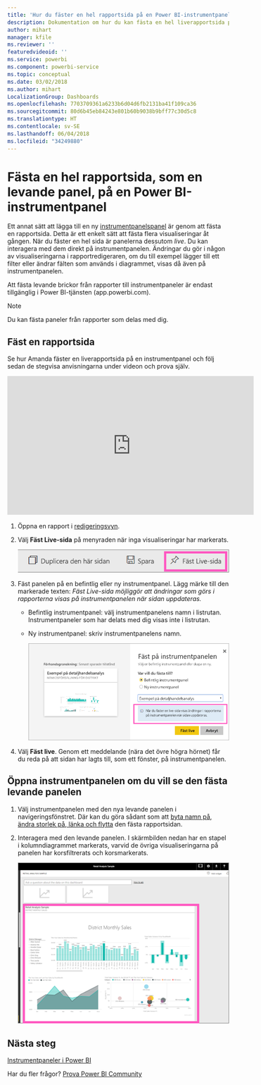 ```yaml
---
title: 'Hur du fäster en hel rapportsida på en Power BI-instrumentpanel '
description: Dokumentation om hur du kan fästa en hel liverapportsida på en Power BI-instrumentpanel från en rapport.
author: mihart
manager: kfile
ms.reviewer: ''
featuredvideoid: ''
ms.service: powerbi
ms.component: powerbi-service
ms.topic: conceptual
ms.date: 03/02/2018
ms.author: mihart
LocalizationGroup: Dashboards
ms.openlocfilehash: 7703709361a6233b6d04d6fb2131ba41f109ca36
ms.sourcegitcommit: 80d6b45eb84243e801b60b9038b9bff77c30d5c8
ms.translationtype: HT
ms.contentlocale: sv-SE
ms.lasthandoff: 06/04/2018
ms.locfileid: "34249880"
---
```

# <a name="pin-an-entire-report-page-as-a-live-tile-to-a-power-bi-dashboard"></a>Fästa en hel rapportsida, som en levande panel, på en Power BI-instrumentpanel
Ett annat sätt att lägga till en ny [instrumentpanelspanel](service-dashboard-tiles.md) är genom att fästa en rapportsida. Detta är ett enkelt sätt att fästa flera visualiseringar åt gången.  När du fäster en hel sida är panelerna dessutom *live*. Du kan interagera med dem direkt på instrumentpanelen. Ändringar du gör i någon av visualiseringarna i rapportredigeraren, om du till exempel lägger till ett filter eller ändrar fälten som används i diagrammet, visas då även på instrumentpanelen.  

Att fästa levande brickor från rapporter till instrumentpaneler är endast tillgänglig i Power BI-tjänsten (app.powerbi.com).

> [!NOTE]
> Du kan fästa paneler från rapporter som delas med dig.
> 
> 

## <a name="pin-a-report-page"></a>Fäst en rapportsida
Se hur Amanda fäster en liverapportsida på en instrumentpanel och följ sedan de stegvisa anvisningarna under videon och prova själv.

<iframe width="560" height="315" src="https://www.youtube.com/embed/EzhfBpPboPA" frameborder="0" allowfullscreen></iframe>


1. Öppna en rapport i [redigeringsvyn](service-interact-with-a-report-in-editing-view.md).
2. Välj **Fäst Live-sida** på menyraden när inga visualiseringar har markerats.
   
   ![Ikonen Fäst Live-sida](media/service-dashboard-pin-live-tile-from-report/pbi-pin-live-page.png) 
3. Fäst panelen på en befintlig eller ny instrumentpanel. Lägg märke till den markerade texten: *Fäst Live-sida möjliggör att ändringar som görs i rapporterna visas på instrumentpanelen när sidan uppdateras.*
   
   * Befintlig instrumentpanel: välj instrumentpanelens namn i listrutan. Instrumentpaneler som har delats med dig visas inte i listrutan.
   * Ny instrumentpanel: skriv instrumentpanelens namn.
     
     ![Dialogrutan Fäst på instrumentpanelen](media/service-dashboard-pin-live-tile-from-report/pbi-pin-live-page-dialog.png)
4. Välj **Fäst live**. Genom ett meddelande (nära det övre högra hörnet) får du reda på att sidan har lagts till, som ett fönster, på instrumentpanelen.

## <a name="open-the-dashboard-to-see-the-pinned-live-tile"></a>Öppna instrumentpanelen om du vill se den fästa levande panelen
1. Välj instrumentpanelen med den nya levande panelen i navigeringsfönstret. Där kan du göra sådant som att [byta namn på, ändra storlek på, länka och flytta](service-dashboard-edit-tile.md) den fästa rapportsidan.  
2. Interagera med den levande panelen.  I skärmbilden nedan har en stapel i kolumndiagrammet markerats, varvid de övriga visualiseringarna på panelen har korsfiltrerats och korsmarkerats.
   
    ![instrumentpaneler med en levande panel](media/service-dashboard-pin-live-tile-from-report/pbi-live-tile.png)

## <a name="next-steps"></a>Nästa steg
[Instrumentpaneler i Power BI](service-dashboards.md)

Har du fler frågor? [Prova Power BI Community](http://community.powerbi.com/)

